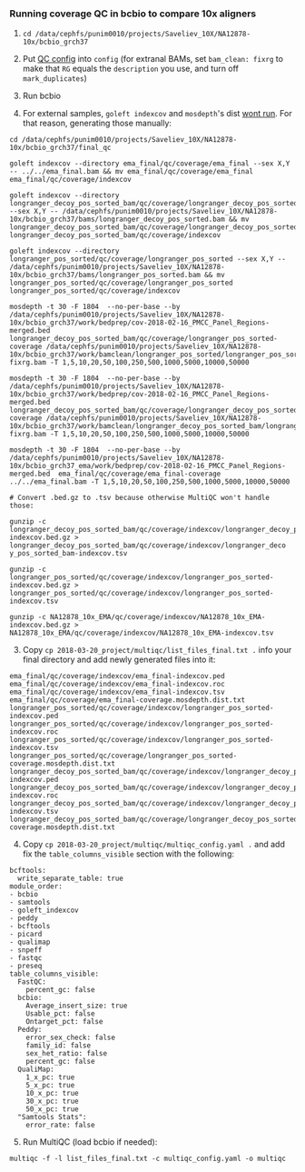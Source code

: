 ### Running coverage QC in bcbio to compare 10x aligners

1. `cd /data/cephfs/punim0010/projects/Saveliev_10X/NA12878-10x/bcbio_grch37`

2. Put [QC config](bcbio_na12878_spartan_qc.yaml) into `config` (for extranal BAMs, set `bam_clean: fixrg` to make that `RG` equals the `description` you use, and turn off `mark_duplicates`)

3. Run bcbio

3. For external samples, `goleft indexcov` and `mosdepth`'s dist [wont run](https://github.com/bcbio/bcbio-nextgen/issues/2343). For that reason, generating those manually:

```
cd /data/cephfs/punim0010/projects/Saveliev_10X/NA12878-10x/bcbio_grch37/final_qc

goleft indexcov --directory ema_final/qc/coverage/ema_final --sex X,Y -- ../../ema_final.bam && mv ema_final/qc/coverage/ema_final ema_final/qc/coverage/indexcov

goleft indexcov --directory longranger_decoy_pos_sorted_bam/qc/coverage/longranger_decoy_pos_sorted_bam --sex X,Y -- /data/cephfs/punim0010/projects/Saveliev_10X/NA12878-10x/bcbio_grch37/bams/longranger_decoy_pos_sorted.bam && mv longranger_decoy_pos_sorted_bam/qc/coverage/longranger_decoy_pos_sorted_bam longranger_decoy_pos_sorted_bam/qc/coverage/indexcov

goleft indexcov --directory longranger_pos_sorted/qc/coverage/longranger_pos_sorted --sex X,Y -- /data/cephfs/punim0010/projects/Saveliev_10X/NA12878-10x/bcbio_grch37/bams/longranger_pos_sorted.bam && mv longranger_pos_sorted/qc/coverage/longranger_pos_sorted longranger_pos_sorted/qc/coverage/indexcov

mosdepth -t 30 -F 1804  --no-per-base --by /data/cephfs/punim0010/projects/Saveliev_10X/NA12878-10x/bcbio_grch37/work/bedprep/cov-2018-02-16_PMCC_Panel_Regions-merged.bed  longranger_decoy_pos_sorted_bam/qc/coverage/longranger_pos_sorted-coverage /data/cephfs/punim0010/projects/Saveliev_10X/NA12878-10x/bcbio_grch37/work/bamclean/longranger_pos_sorted/longranger_pos_sorted-fixrg.bam -T 1,5,10,20,50,100,250,500,1000,5000,10000,50000

mosdepth -t 30 -F 1804  --no-per-base --by /data/cephfs/punim0010/projects/Saveliev_10X/NA12878-10x/bcbio_grch37/work/bedprep/cov-2018-02-16_PMCC_Panel_Regions-merged.bed  longranger_decoy_pos_sorted_bam/qc/coverage/longranger_decoy_pos_sorted_bam-coverage /data/cephfs/punim0010/projects/Saveliev_10X/NA12878-10x/bcbio_grch37/work/bamclean/longranger_decoy_pos_sorted_bam/longranger_decoy_pos_sorted-fixrg.bam -T 1,5,10,20,50,100,250,500,1000,5000,10000,50000

mosdepth -t 30 -F 1804  --no-per-base --by /data/cephfs/punim0010/projects/Saveliev_10X/NA12878-10x/bcbio_grch37_ema/work/bedprep/cov-2018-02-16_PMCC_Panel_Regions-merged.bed  ema_final/qc/coverage/ema_final-coverage ../../ema_final.bam -T 1,5,10,20,50,100,250,500,1000,5000,10000,50000

# Convert .bed.gz to .tsv because otherwise MultiQC won't handle those:

gunzip -c longranger_decoy_pos_sorted_bam/qc/coverage/indexcov/longranger_decoy_pos_sorted_bam-indexcov.bed.gz > longranger_decoy_pos_sorted_bam/qc/coverage/indexcov/longranger_deco
y_pos_sorted_bam-indexcov.tsv

gunzip -c longranger_pos_sorted/qc/coverage/indexcov/longranger_pos_sorted-indexcov.bed.gz > longranger_pos_sorted/qc/coverage/indexcov/longranger_pos_sorted-indexcov.tsv

gunzip -c NA12878_10x_EMA/qc/coverage/indexcov/NA12878_10x_EMA-indexcov.bed.gz > NA12878_10x_EMA/qc/coverage/indexcov/NA12878_10x_EMA-indexcov.tsv
```

3. Copy `cp 2018-03-20_project/multiqc/list_files_final.txt .` info your final directory and add newly generated files into it:

```
ema_final/qc/coverage/indexcov/ema_final-indexcov.ped
ema_final/qc/coverage/indexcov/ema_final-indexcov.roc
ema_final/qc/coverage/indexcov/ema_final-indexcov.tsv
ema_final/qc/coverage/ema_final-coverage.mosdepth.dist.txt
longranger_pos_sorted/qc/coverage/indexcov/longranger_pos_sorted-indexcov.ped
longranger_pos_sorted/qc/coverage/indexcov/longranger_pos_sorted-indexcov.roc
longranger_pos_sorted/qc/coverage/indexcov/longranger_pos_sorted-indexcov.tsv
longranger_pos_sorted/qc/coverage/longranger_pos_sorted-coverage.mosdepth.dist.txt
longranger_decoy_pos_sorted_bam/qc/coverage/indexcov/longranger_decoy_pos_sorted_bam-indexcov.ped
longranger_decoy_pos_sorted_bam/qc/coverage/indexcov/longranger_decoy_pos_sorted_bam-indexcov.roc
longranger_decoy_pos_sorted_bam/qc/coverage/indexcov/longranger_decoy_pos_sorted_bam-indexcov.tsv
longranger_decoy_pos_sorted_bam/qc/coverage/longranger_decoy_pos_sorted_bam-coverage.mosdepth.dist.txt
```

4. Copy `cp 2018-03-20_project/multiqc/multiqc_config.yaml .` and add fix the `table_columns_visible` section with the following:

```
bcftools:
  write_separate_table: true
module_order:
- bcbio
- samtools
- goleft_indexcov
- peddy
- bcftools
- picard
- qualimap
- snpeff
- fastqc
- preseq
table_columns_visible:
  FastQC:
    percent_gc: false
  bcbio:
    Average_insert_size: true
    Usable_pct: false
    Ontarget_pct: false
  Peddy:
    error_sex_check: false
    family_id: false
    sex_het_ratio: false
    percent_gc: false
  QualiMap:
    1_x_pc: true
    5_x_pc: true
    10_x_pc: true
    30_x_pc: true
    50_x_pc: true
  "Samtools Stats":
    error_rate: false
```

5. Run MultiQC (load bcbio if needed):

```
multiqc -f -l list_files_final.txt -c multiqc_config.yaml -o multiqc 
```










